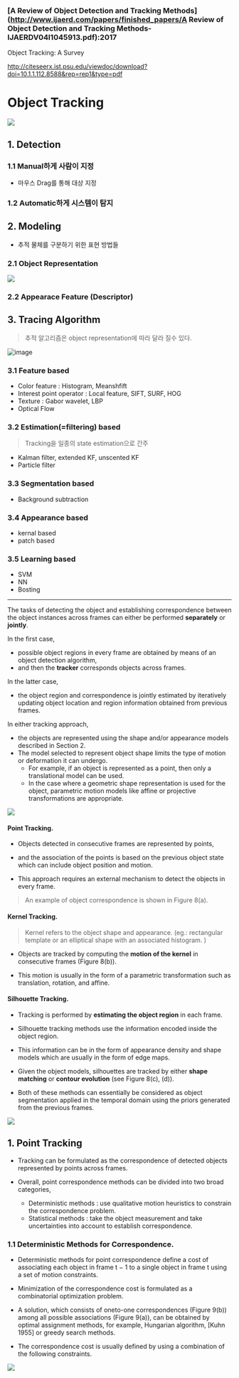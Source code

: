 ### [A Review of Object Detection and Tracking Methods](http://www.ijaerd.com/papers/finished_papers/A Review of Object Detection and Tracking Methods-IJAERDV04I1045913.pdf):2017

Object Tracking: A Survey

http://citeseerx.ist.psu.edu/viewdoc/download?doi=10.1.1.112.8588&rep=rep1&type=pdf

# Object Tracking

![](https://i.imgur.com/XTcifmI.png)

## 1. Detection 

### 1.1 Manual하게 사람이 지정 

- 마우스 Drag를 통해 대상 지정

### 1.2 Automatic하게 시스템이 탐지 



## 2. Modeling 

- 추적 물체를 구분하기 위한 표현 방법들 




### 2.1 Object Representation 

![](https://i.imgur.com/d98tMDv.png)


### 2.2 Appearace Feature (Descriptor)

## 3. Tracing Algorithm

> 추적 알고리즘은 object representation에 따라 달라 질수 있다. 

![image](https://user-images.githubusercontent.com/17797922/40040689-303d1cce-5856-11e8-86c5-07293af6f9ec.png)



### 3.1 Feature based

- Color feature : Histogram, Meanshfift
- Interest point operator : Local feature, SIFT, SURF, HOG
- Texture : Gabor wavelet, LBP
- Optical Flow

### 3.2 Estimation(=filtering) based 

> Tracking을 일종의 state estimation으로 간주 

- Kalman filter, extended KF, unscented KF
- Particle filter

### 3.3 Segmentation based

- Background subtraction 

### 3.4 Appearance based

- kernal based
- patch based 

### 3.5 Learning based

- SVM
- NN
- Bosting


---

The tasks of detecting the object and establishing correspondence between the object instances across frames can either be performed **separately** or **jointly**. 

In the first case, 
- possible object regions in every frame are obtained by means of an object detection algorithm, 
- and then the **tracker** corresponds objects across frames. 

In the latter case, 
- the object region and correspondence is jointly estimated by iteratively updating object location and region
information obtained from previous frames. 

In either tracking approach, 
- the objects are represented using the shape and/or appearance models described in Section 2. 
- The model selected to represent object shape limits the type of motion or deformation it can undergo. 
    - For example, if an object is represented as a point, then only a translational model can be used. 
    - In the case where a geometric shape representation is used for the object, parametric motion models like affine or projective transformations are appropriate. 




![](https://i.imgur.com/udmzbwR.png)

#### Point Tracking. 

- Objects detected in consecutive frames are represented by points, 

- and the association of the points is based on the previous object state which can include object position and motion. 

- This approach requires an external mechanism to detect the objects in every frame. 

> An example of object correspondence is shown in Figure 8(a).

#### Kernel Tracking. 

> Kernel refers to the object shape and appearance. (eg.: rectangular template or an elliptical shape with an associated histogram. )

- Objects are tracked by computing the **motion of the kernel** in consecutive frames (Figure 8(b)). 

- This motion is usually in the form of a parametric transformation such as translation, rotation, and affine.

#### Silhouette Tracking. 

- Tracking is performed by **estimating the object region** in each frame. 

- Silhouette tracking methods use the information encoded inside the object region. 

- This information can be in the form of appearance density and shape models which are usually in the form of edge maps. 

- Given the object models, silhouettes are tracked by either **shape matching** or **contour evolution** (see Figure 8(c), (d)). 

- Both of these methods can essentially be considered as object segmentation applied in the temporal domain using the priors generated from the previous frames.


![](https://i.imgur.com/5hbE0Mo.png)

## 1. Point Tracking

- Tracking can be formulated as the correspondence of detected objects represented by points across frames. 

- Overall, point correspondence methods can be divided into two broad categories, 
    - Deterministic methods : use qualitative motion heuristics to constrain the correspondence problem. 
    - Statistical methods : take the object measurement and take uncertainties into account to establish correspondence.

### 1.1 Deterministic Methods for Correspondence. 

- Deterministic methods for point correspondence define a cost of associating each object in frame t − 1 to a single object in frame t using a set of motion constraints. 

- Minimization of the correspondence cost is formulated as a combinatorial optimization problem. 

- A solution, which consists of oneto-one correspondences (Figure 9(b)) among all possible associations (Figure 9(a)), can be obtained by optimal assignment methods, for example, Hungarian algorithm, [Kuhn 1955] or greedy search methods. 

- The correspondence cost is usually defined by using a combination of the following constraints.

![](https://i.imgur.com/iAcbBz6.png)